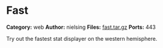 # Fast
**Category:** web
**Author:** nielsing
**Files:** [fast.tar.gz](./fast.tar.gz)
**Ports:** 443

Try out the fastest stat displayer on the western hemisphere.
